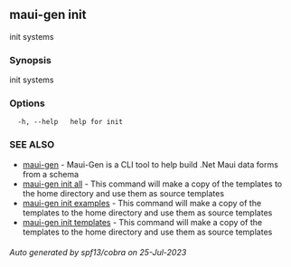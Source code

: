 ## maui-gen init

init systems

### Synopsis

init systems

### Options

```
  -h, --help   help for init
```

### SEE ALSO

* [maui-gen](maui-gen.md)	 - Maui-Gen is a CLI tool to help build .Net Maui data forms from a schema
* [maui-gen init all](maui-gen_init_all.md)	 - This command will make a copy of the templates to the home directory and use them as source templates
* [maui-gen init examples](maui-gen_init_examples.md)	 - This command will make a copy of the templates to the home directory and use them as source templates
* [maui-gen init templates](maui-gen_init_templates.md)	 - This command will make a copy of the templates to the home directory and use them as source templates

###### Auto generated by spf13/cobra on 25-Jul-2023
